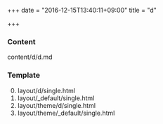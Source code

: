 +++
date = "2016-12-15T13:40:11+09:00"
title = "d"

+++

### Content

content/d/d.md

### Template

0. layout/d/single.html
0. layout/_default/single.html
0. layout/theme/d/single.html
0. layout/theme/_default/single.html
